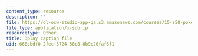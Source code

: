 ```yaml
---
content_type: resource
description: ''
file: https://ol-ocw-studio-app-qa.s3.amazonaws.com/courses/15-s50-poker-theory-and-analytics-january-iap-2015/668cbdf02fec372458c88b9c20faf6f1_kn92WXcKr0M.srt
file_type: application/x-subrip
resourcetype: Other
title: 3play caption file
uid: 668cbdf0-2fec-3724-58c8-8b9c20faf6f1
---
```

